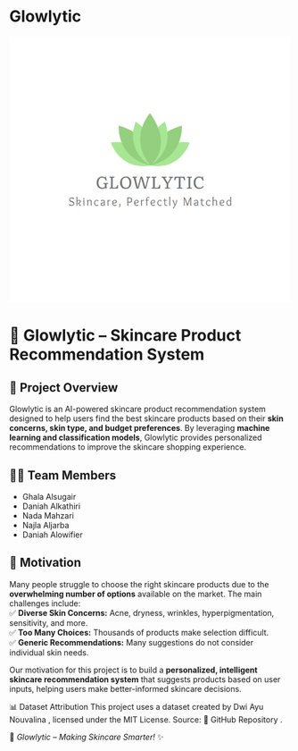 # Glowlytic
![Alt text](GlowlyticLogo.png)

# 🌟 Glowlytic – Skincare Product Recommendation System

## 📌 Project Overview
Glowlytic is an AI-powered skincare product recommendation system designed to help users find the best skincare products based on their **skin concerns, skin type, and budget preferences**. By leveraging **machine learning and classification models**, Glowlytic provides personalized recommendations to improve the skincare shopping experience.


## 👨‍💻 Team Members
- Ghala Alsugair
- Daniah Alkathiri
- Nada Mahzari
- Najla Aljarba
- Daniah Alowifier


## 🎯 Motivation
Many people struggle to choose the right skincare products due to the **overwhelming number of options** available on the market. The main challenges include:  
✅ **Diverse Skin Concerns:** Acne, dryness, wrinkles, hyperpigmentation, sensitivity, and more.  
✅ **Too Many Choices:** Thousands of products make selection difficult.  
✅ **Generic Recommendations:** Many suggestions do not consider individual skin needs.  

Our motivation for this project is to build a **personalized, intelligent skincare recommendation system** that suggests products based on user inputs, helping users make better-informed skincare decisions.


📊 Dataset Attribution
This project uses a dataset created by Dwi Ayu Nouvalina , licensed under the MIT License.
Source: 🔗 GitHub Repository .


🔹 *Glowlytic – Making Skincare Smarter!* ✨
 


